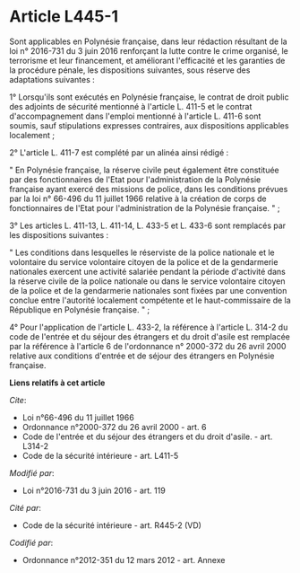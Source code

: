 # Article L445-1

Sont applicables en Polynésie française, dans leur rédaction résultant de la loi n° 2016-731 du 3 juin 2016 renforçant la
lutte contre le crime organisé, le terrorisme et leur financement, et améliorant l'efficacité et les garanties de la
procédure pénale, les dispositions suivantes, sous réserve des adaptations suivantes : 

1° Lorsqu'ils sont exécutés en Polynésie française, le contrat de droit public des adjoints de sécurité mentionné à l'article
L. 411-5 et le contrat d'accompagnement dans l'emploi mentionné à l'article L. 411-6 sont soumis, sauf stipulations expresses
contraires, aux dispositions applicables localement  ; 

2° L'article L. 411-7 est complété par un alinéa ainsi rédigé : 

" En Polynésie française, la réserve civile peut également être constituée par des fonctionnaires de l'Etat pour
l'administration de la Polynésie française ayant exercé des missions de police, dans les conditions prévues par la loi n°
66-496 du 11 juillet 1966 relative à la création de corps de fonctionnaires de l'Etat pour l'administration de la Polynésie
française. " ; 

3° Les articles L. 411-13, L. 411-14, L. 433-5 et L. 433-6 sont remplacés par les dispositions suivantes : 

" Les conditions dans lesquelles le réserviste de la police nationale et le volontaire du service volontaire citoyen de la
police et de la gendarmerie nationales exercent une activité salariée pendant la période d'activité dans la réserve civile de
la police nationale ou dans le service volontaire citoyen de la police et de la gendarmerie nationales sont fixées par une
convention conclue entre l'autorité localement compétente et le haut-commissaire de la République en Polynésie française.
" ; 

4° Pour l'application de l'article L. 433-2, la référence à l'article L. 314-2 du code de l'entrée et du séjour des étrangers
et du droit d'asile est remplacée par la référence à l'article 6 de l'ordonnance n° 2000-372 du 26 avril 2000 relative aux
conditions d'entrée et de séjour des étrangers en Polynésie française.

**Liens relatifs à cet article**

_Cite_:

  - Loi n°66-496 du 11 juillet 1966
  - Ordonnance n°2000-372 du 26 avril 2000 - art. 6
  - Code de l'entrée et du séjour des étrangers et du droit d'asile. - art. L314-2
  - Code de la sécurité intérieure - art. L411-5

_Modifié par_:

  - Loi n°2016-731 du 3 juin 2016 - art. 119

_Cité par_:

  - Code de la sécurité intérieure - art. R445-2 (VD)

_Codifié par_:

  - Ordonnance n°2012-351 du 12 mars 2012 - art. Annexe
